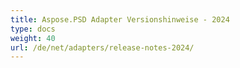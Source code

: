 ```yaml
---
title: Aspose.PSD Adapter Versionshinweise - 2024
type: docs
weight: 40
url: /de/net/adapters/release-notes-2024/
---
```

